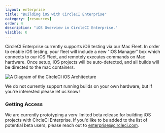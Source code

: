 ```yaml
---
layout: enterprise
title: "Building iOS with CircleCI Enterprise"
category: [resources]
order: 4
description: "iOS Overview in CircleCI Enterprise."
visible: 0
---
```


CircleCI Enterprise currently supports iOS testing via our Mac Fleet. In order to enable iOS testing, your fleet will include a new "iOS Manager" box which connects to our iOS Fleet, and remotely executes commands on Mac hardware. Once setup, iOS projects will be auto-detected, and all builds will be directed to the mac containers. 

![A Diagram of the CircleCI iOS Architecture]({{site.baseurl}}/assets/img/docs/enterprise-ios-network-diagram.png)

We do not currently support running builds on your own hardware, but if you're interested please let us know!


### Getting Access

We are currently prototyping a very limited beta release for building iOS projects with CircleCI Enterprise. If you'd like to be added to the list of potential beta users, please reach out to <enterprise@circleci.com>.
